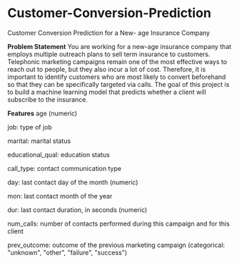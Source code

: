 # Customer-Conversion-Prediction
Customer Conversion Prediction for a New- age Insurance Company

**Problem Statement**
You are working for a new-age insurance company that employs multiple outreach plans to sell term insurance to customers. Telephonic marketing campaigns remain one of the most effective ways to reach out to people, but they also incur a lot of cost. Therefore, it is important to identify customers who are most likely to convert beforehand so that they can be specifically targeted via calls. The goal of this project is to build a machine learning model that predicts whether a client will subscribe to the insurance.

**Features**
age (numeric)

job: type of job

marital: marital status

educational_qual: education status

call_type: contact communication type

day: last contact day of the month (numeric)

mon: last contact month of the year

dur: last contact duration, in seconds (numeric)

num_calls: number of contacts performed during this campaign and for this client

prev_outcome: outcome of the previous marketing campaign (categorical: "unknown", "other", "failure", "success")
